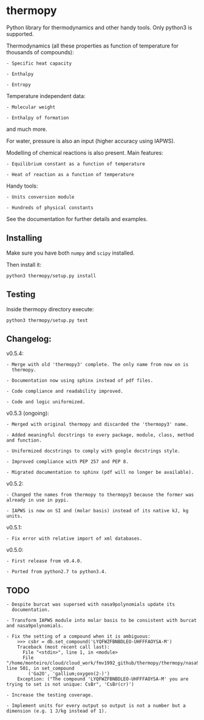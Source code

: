 # thermopy 

Python library for thermodynamics and other handy tools. Only python3 is
supported.

Thermodynamics (all these properties as function of temperature for thousands of compounds):

	- Specific heat capacity

	- Enthalpy

	- Entropy


Temperature independent data:

	- Molecular weight

	- Enthalpy of formation


and much more.

For water, pressure is also an input (higher accuracy using IAPWS).

Modelling of chemical reactions is also present. Main features:

	- Equilibrium constant as a function of temperature

	- Heat of reaction as a function of temperature


Handy tools:

	- Units conversion module

	- Hundreds of physical constants


See the documentation for further details and examples.

## Installing
Make sure you have both `numpy` and `scipy` installed.

Then install it:
```
python3 thermopy/setup.py install
```
## Testing

Inside thermopy directory execute:
```
python3 thermopy/setup.py test
```

## Changelog:

v0.5.4:

    - Merge with old 'thermopy3' complete. The only name from now on is
      thermopy.

    - Documentation now using sphinx instead of pdf files.

    - Code compliance and readability improved.

    - Code and logic uniformized.

v0.5.3 (ongoing):
	
	- Merged with original thermopy and discarded the 'thermopy3' name.

	- Added meaningful docstrings to every package, module, class, method and function.

	- Uniformized docstrings to comply with google docstrings style.

	- Improved compliance with PEP 257 and PEP 8.

	- Migrated documentation to sphinx (pdf will no longer be available).

v0.5.2:

    - Changed the names from thermopy to thermopy3 because the former was already in use in pypi.
    
    - IAPWS is now on SI and (molar basis) instead of its native kJ, kg units.

v0.5.1:

	- Fix error with relative import of xml databases.

v0.5.0:

	- First release from v0.4.0.
	
	- Ported from python2.7 to python3.4.

## TODO

    - Despite burcat was supersed with nasa9polynomials update its
      documentation.

	- Transform IAPWS module into molar basis to be consistent with burcat and nasa9polynomials.

	- Fix the setting of a compound when it is ambiguous:
		>>> csbr = db.set_compound('LYQFWZFBNBDLEO-UHFFFAOYSA-M')
		Traceback (most recent call last):
		  File "<stdin>", line 1, in <module>
		  File "/home/monteiro/cloud/cloud_work/fmv1992_github/thermopy/thermopy/nasa9polynomials.py", line 501, in set_compound
			('Ga2O', 'gallium;oxygen(2-)')
		Exception: ("The compound 'LYQFWZFBNBDLEO-UHFFFAOYSA-M' you are trying to set is not unique: CsBr", 'CsBr(cr)')

	- Increase the testing coverage.

    - Implement units for every output so output is not a number but a dimension (e.g. 1 J/kg instead of 1).

